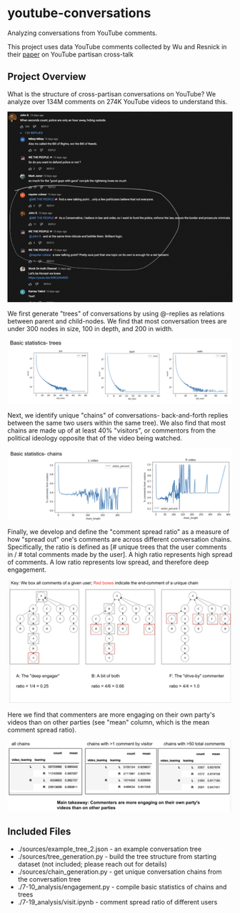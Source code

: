 # youtube-conversations
Analyzing conversations from YouTube comments.

This project uses data YouTube comments collected by Wu and Resnick in their [paper](https://github.com/avalanchesiqi/youtube-crosstalk) on YouTube partisan cross-talk

## Project Overview

What is the structure of cross-partisan conversations on YouTube? 
We analyze over 134M comments on 274K YouTube videos to understand this.

![YouTube comments](./figures/yt_comments.png)

We first generate "trees" of conversations by using @-replies as relations between parent and child-nodes.
We find that most conversation trees are under 300 nodes in size, 100 in depth, and 200 in width.

![Tree structure](./figures/structure_tree.png)

Next, we identify unique "chains" of conversations- back-and-forth replies between the same two users within the same tree).
We also find that most chains are made up of at least 40% "visitors", or commentors from the political ideology opposite that of the video being watched.

![Chain structure](./figures/structure_chain.png)

Finally, we develop and define the "comment spread ratio" as a measure of how "spread out" one's comments are across different conversation chains.
Specifically, the ratio is defined as [# unique trees that the user comments in / # total comments made by the user].
A high ratio represents high spread of comments.
A low ratio represents low spread, and therefore deep engagement.

![Comment Spread Overview](./figures/comment_spread_overview.png)


Here we find that commenters are more engaging on their own party's videos than on other parties (see "mean" column, which is the mean comment spread ratio).

![Comment Spread Results](./figures/comment_spread_results.png)


## Included Files
* ./sources/example_tree_2.json - an example conversation tree
* ./sources/tree_generation.py - build the tree structure from starting dataset (not included; please reach out for details)
* ./sources/chain_generation.py - get unique conversation chains from the conversation tree
* ./7-10_analysis/engagement.py - compile basic statistics of chains and trees
* ./7-19_analysis/visit.ipynb - comment spread ratio of different users
